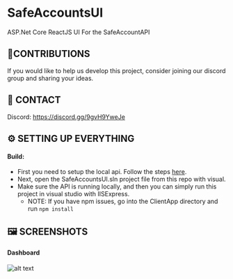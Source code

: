 # SafeAccountsUI

ASP.Net Core ReactJS UI For the SafeAccountAPI

## 📝CONTRIBUTIONS

If you would like to help us develop this project, consider joining our discord group and sharing your ideas.

## 📧 CONTACT

Discord: https://discord.gg/9gvH9YweJe

## ⚙️ SETTING UP EVERYTHING

#### Build:
* First you need to setup the local api. Follow the steps [here](https://github.com/nickpavini/SafeAccountsAPI).
* Next, open the SafeAccountsUI.sln project file from this repo with visual. 
* Make sure the API is running locally, and then you can simply run this project in visual studio with IISExpress.
    * NOTE: If you have npm issues, go into the ClientApp directory and run `npm install`

## 🖼️ SCREENSHOTS

#### Dashboard

![alt text](https://user-images.githubusercontent.com/36856910/119060900-037ac380-b988-11eb-8a80-735e6148d58b.png)


